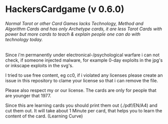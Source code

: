 # HackersCardgame (v 0.6.0)
###### Normal Tarot or other Card Games lacks Technology, Method and Algorithm Cards and has only Archetype cards, it are less Tarot Cards with power but more cards to teach & explain people one can do with technology today.

Since i'm permanently under electronical-/psychological warfare i can not check, if someone injected malware, for example 0-day exploits in the jpg's or inkscape exploits in the svg's.

I tried to use free content, eg cc0, if i violated any licenses please create an issue in this repository to clame your license so that i can remove the file.

Please also respect my or our license. The cards are only for people that are younger that 1977.

Since this are learning cards you should print them out (./pdf/EN/A4) and cut them out. It will take about 1 Minute per card, that helps you to learn the content of the card. (Learning Curve)

